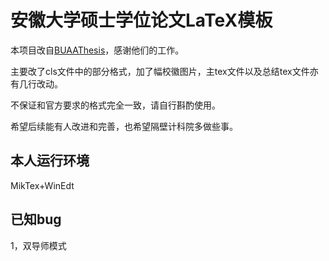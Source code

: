 # 安徽大学硕士学位论文LaTeX模板

本项目改自[BUAAThesis](https://github.com/CheckBoxStudio/BUAAThesis#%E5%8C%97%E4%BA%AC%E8%88%AA%E7%A9%BA%E8%88%AA%E5%A4%A9%E5%A4%A7%E5%AD%A6%E5%AD%A6%E4%BD%8D%E8%AE%BA%E6%96%87latex%E6%A8%A1%E6%9D%BF)，感谢他们的工作。

主要改了cls文件中的部分格式，加了幅校徽图片，主tex文件以及总结tex文件亦有几行改动。

不保证和官方要求的格式完全一致，请自行斟酌使用。

希望后续能有人改进和完善，也希望隔壁计科院多做些事。

## 本人运行环境

MikTex+WinEdt

## 已知bug

1，双导师模式
